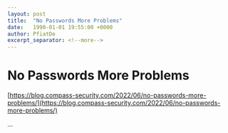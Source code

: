 ```yaml
---
layout: post
title:  "No Passwords More Problems"
date:   1990-01-01 19:55:00 +0000
author: PfiatDe
excerpt_separator: <!--more-->
---
```


# No Passwords More Problems

[https://blog.compass-security.com/2022/06/no-passwords-more-problems/](https://blog.compass-security.com/2022/06/no-passwords-more-problems/)

...
<!--more-->
